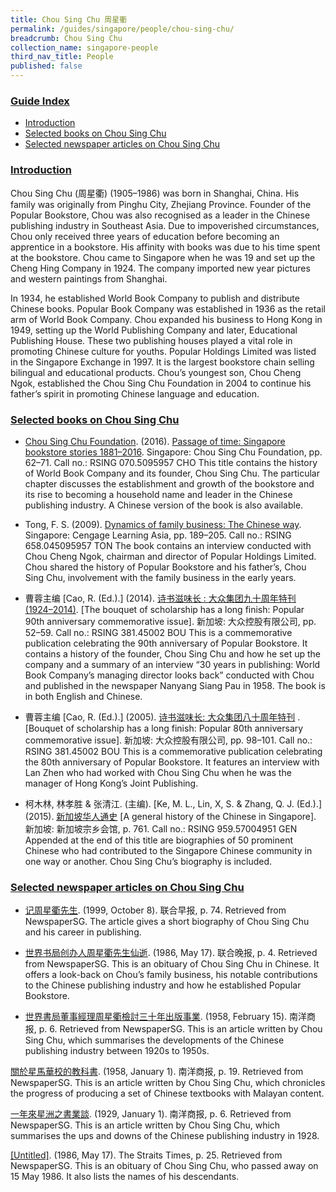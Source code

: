 ```yaml
---
title: Chou Sing Chu 周星衢
permalink: /guides/singapore/people/chou-sing-chu/
breadcrumb: Chou Sing Chu
collection_name: singapore-people
third_nav_title: People
published: false
---
```


### <u>Guide Index</u>

* [Introduction](#introduction)
* [Selected books on Chou Sing Chu](#selected-books-on-chou-sing-chu)
* [Selected newspaper articles on Chou Sing Chu](#selected-newspaper-articles-on-chou-sing-chu)


### <u>Introduction</u>

Chou Sing Chu (周星衢) (1905–1986) was born in Shanghai, China. His family was originally from Pinghu City, Zhejiang Province. Founder of the Popular Bookstore, Chou was also recognised as a leader in the Chinese publishing industry in Southeast Asia. Due to impoverished circumstances, Chou only received three years of education before becoming an apprentice in a bookstore. His affinity with books was due to his time spent at the bookstore. Chou came to Singapore when he was 19 and set up the Cheng Hing Company in 1924. The company imported new year pictures and western paintings from Shanghai.

In 1934, he established World Book Company to publish and distribute Chinese books. Popular Book Company was established in 1936 as the retail arm of World Book Company. Chou expanded his business to Hong Kong in 1949, setting up the World Publishing Company and later, Educational Publishing House. These two publishing houses played a vital role in promoting Chinese culture for youths. Popular Holdings Limited was listed in the Singapore Exchange in 1997. It is the largest bookstore chain selling bilingual and educational products. Chou’s youngest son, Chou Cheng Ngok, established the Chou Sing Chu Foundation in 2004 to continue his father’s spirit in promoting Chinese language and education.

### <u>Selected books on Chou Sing Chu</u>

* [Chou Sing Chu Foundation](http://catalogue.nlb.gov.sg/cgi-bin/spydus.exe/ENQ/EXPNOS/BIBENQ/9802819?AUH_TYPE=B&AUH_NS=1&AUH=CHOU%20SING%20CHU%20FOUNDATION). (2016). [Passage of time: Singapore bookstore stories 1881–2016](http://eservice.nlb.gov.sg/item_holding_s.aspx?bid=202743110). Singapore: Chou Sing Chu Foundation, pp. 62–71.
Call no.: RSING 070.5095957 CHO
This title contains the history of World Book Company and its founder, Chou Sing Chu. The particular chapter discusses the establishment and growth of the bookstore and its rise to becoming a household name and leader in the Chinese publishing industry. A Chinese version of the book is also available.


* Tong, F. S. (2009). [Dynamics of family business: The Chinese way](http://eservice.nlb.gov.sg/item_holding_s.aspx?bid=13099624). Singapore: Cengage Learning Asia, pp. 189–205.
Call no.: RSING 658.045095957 TON
The book contains an interview conducted with Chou Cheng Ngok, chairman and director of Popular Holdings Limited. Chou shared the history of Popular Bookstore and his father’s, Chou Sing Chu, involvement with the family business in the early years.


* 曹蓉主编 [Cao, R. (Ed.).] (2014). [诗书滋味长 : 大众集团九十周年特刊 (1924–2014)](http://eservice.nlb.gov.sg/item_holding_s.aspx?bid=12655311). [The bouquet of scholarship has a long finish: Popular 90th anniversary commemorative issue]. 新加坡: 大众控股有限公司, pp. 52–59.
Call no.: RSING 381.45002 BOU
This is a commemorative publication celebrating the 90th anniversary of Popular Bookstore. It contains a history of the founder, Chou Sing Chu and how he set up the company and a summary of an interview “30 years in publishing: World Book Company’s managing director looks back” conducted with Chou and published in the newspaper Nanyang Siang Pau in 1958. The book is in both English and Chinese.


* 曹蓉主编 [Cao, R. (Ed.).] (2005). [诗书滋味长: 大众集团八十周年特刊](http://eservice.nlb.gov.sg/item_holding_s.aspx?bid=12655311) . [Bouquet of scholarship has a long finish: Popular 80th anniversary commemorative issue]. 新加坡: 大众控股有限公司, pp. 98–101.
Call no.: RSING 381.45002 BOU
This is a commemorative publication celebrating the 80th anniversary of Popular Bookstore. It features an interview with Lan Zhen who had worked with Chou Sing Chu when he was the manager of Hong Kong’s Joint Publishing.


* 柯木林, 林孝胜 & 张清江. (主编). [Ke, M. L., Lin, X, S. & Zhang, Q. J. (Ed.).] (2015). [新加坡华人通史](http://eservice.nlb.gov.sg/item_holding_s.aspx?bid=202251084) [A general history of the Chinese in Singapore]. 新加坡: 新加坡宗乡会馆, p. 761.
Call no.: RSING 959.57004951 GEN
Appended at the end of this title are biographies of 50 prominent Chinese who had contributed to the Singapore Chinese community in one way or another. Chou Sing Chu’s biography is included.


### <u>Selected newspaper articles on Chou Sing Chu</u>

* [记周星衢先生](http://eresources.nlb.gov.sg/newspapers/Digitised/Article/lhzb19991008-1.2.102). (1999, October 8). 联合早报, p. 74. Retrieved from NewspaperSG.
The article gives a short biography of Chou Sing Chu and his career in publishing.


* [世界书局创办人周星衢先生仙逝](http://eresources.nlb.gov.sg/newspapers/Digitised/Article/lhwb19860517-1.2.11.2). (1986, May 17). 联合晚报, p. 4. Retrieved from NewspaperSG.
This is an obituary of Chou Sing Chu in Chinese. It offers a look-back on Chou’s family business, his notable contributions to the Chinese publishing industry and how he established Popular Bookstore.


* [世界書局董事經理周星衢檢討三十年出版事業](http://eresources.nlb.gov.sg/newspapers/Digitised/Article/nysp19580215-1.2.32.3). (1958, February 15). 南洋商报, p. 6. Retrieved from NewspaperSG.
This is an article written by Chou Sing Chu, which summarises the developments of the Chinese publishing industry between 1920s to 1950s.


[關於星馬華校的教科書](http://eresources.nlb.gov.sg/newspapers/Digitised/Article/nysp19580101-1.2.25.2). (1958, January 1). 南洋商报, p. 19. Retrieved from NewspaperSG.
This is an article written by Chou Sing Chu, which chronicles the progress of producing a set of Chinese textbooks with Malayan content.


[一年來星洲之書業談](http://eresources.nlb.gov.sg/newspapers/Digitised/Article/nysp19290101-1.2.12). (1929, January 1). 南洋商报, p. 6. Retrieved from NewspaperSG.
This is an article written by Chou Sing Chu, which summarises the ups and downs of the Chinese publishing industry in 1928.


[[Untitled]](http://eresources.nlb.gov.sg/newspapers/Digitised/Article/straitstimes19860517-1.2.39.5). (1986, May 17). The Straits Times, p. 25. Retrieved from NewspaperSG.
This is an obituary of Chou Sing Chu, who passed away on 15 May 1986. It also lists the names of his descendants.

